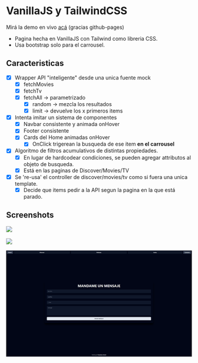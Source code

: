 # VanillaJS y TailwindCSS

Mirá la demo en vivo [acá](https://ifraan.github.io/tp4_vanillajspage/) (gracias github-pages)

-   Pagina hecha en VanillaJS con Tailwind como libreria CSS.
-   Usa bootstrap solo para el carrousel.

## Caracteristicas

-   [x] Wrapper API "inteligente" desde una unica fuente mock
    -   [x] fetchMovies
    -   [x] fetchTv
    -   [x] fetchAll -> parametrizado
        -   [x] random -> mezcla los resultados
        -   [x] limit -> devuelve los x primeros items
-   [x] Intenta imitar un sistema de componentes
    -   [x] Navbar consistente y animada onHover
    -   [x] Footer consistente
    -   [x] Cards del Home animadas onHover
        -   [x] OnClick trigerean la busqueda de ese item **en el carrousel**
-   [x] Algoritmo de filtros acumulativos de distintas propiedades.
    -   [x] En lugar de hardcodear condiciones, se pueden agregar attributos al objeto de busqueda.
    -   [x] Está en las paginas de Discover/Movies/TV
-   [x] Se 're-usa' el controller de discover/movies/tv como si fuera una unica template.
    -   [x] Decide que items pedir a la API segun la pagina en la que está parado.

## Screenshots

![](screenshots/home.gif)

![](screenshots/discover-static.png)

![](screenshots/contacto-static.png)
